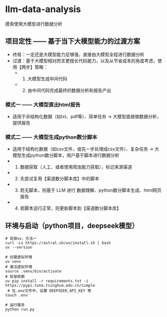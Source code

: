 # llm-data-analysis
摸索使用大模型进行数据分析

## 项目定性 —— 基于当下大模型能力的过渡方案
- 终局：一定还是大模型能力足够强，直接由大模型全程进行数据分析
- 过渡：基于大模型相对而言更擅长代码能力，以及从节省成本的角度考虑，使用【两步】策略：
    - 1. 大模型生成中间代码
    - 2. 由中间代码完成最终的数据分析和报告产出

### 模式一 —— 大模型直出html报告
- 适用于非结构化数据（如txt、pdf等）、简单任务 -> 大模型直接做数据分析，提供报告

### 模式二 —— 大模型生成python数分脚本
- 适用于结构化数据（如csv文件，或先一步处理成csv文件）、复杂任务 -> 大模型生成python数分脚本，用户基于脚本进行数据分析
- 1. 数据获取（人工、或者使用爬虫能力获取），标记来源渠道
- 2. 先尝试复用【渠道数分脚本库】中的脚本
- 3. 若无脚本，则基于 LLM 进行 数据理解、python数分脚本生成、html网页报告
- 4. 若脚本运行正常，则更新脚本到【渠道数分脚本库】

## 环境与启动（python项目，deepseek模型）
```
# 安装uv，方法一
curl -Ls https://astral.sh/uv/install.sh | bash
uv --version

# 创建虚拟环境
uv venv         
# 激活虚拟环境
source .venv/bin/activate  
# 安装依赖
uv pip install -r requirements.txt -i https://pypi.tuna.tsinghua.edu.cn/simple
 # 在.env文件中，设置 DEEPSEEK_API_KEY 等
touch .env 

# 运行服务
python run.py  
```

